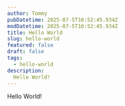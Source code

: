 ```yaml
---
author: Tommy
pubDatetime: 2025-07-5T16:52:45.934Z
modDatetime: 2025-07-5T16:52:45.934Z
title: Hello World
slug: hello-world
featured: false
draft: false
tags:
  - hello-world
description:
  Hello World!
---
```


Hello World!